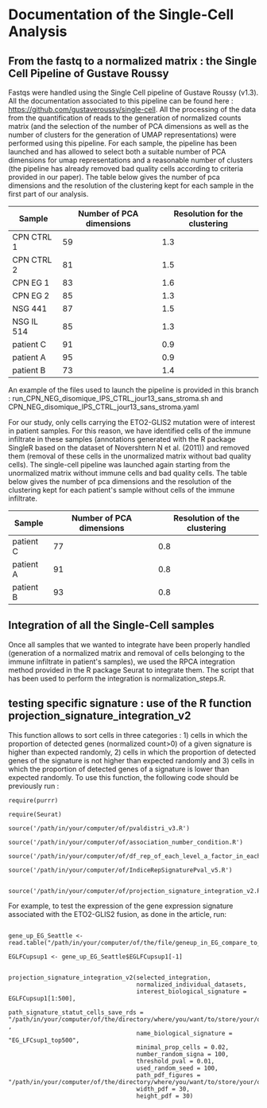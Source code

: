 # Documentation of the Single-Cell Analysis


##  From the fastq to a normalized matrix : the Single Cell Pipeline of Gustave Roussy  


Fastqs were handled using the Single Cell pipeline of Gustave Roussy (v1.3). All the documentation associated to this pipeline can be found here : https://github.com/gustaveroussy/single-cell. All the processing of the data from the quantification of reads to the generation of normalized counts matrix (and the selection of the number of PCA dimensions as well as the number of clusters for the generation of UMAP representations) were performed using this pipeline. For each sample, the pipeline has been launched and has allowed to select both a suitable number of PCA dimensions for umap representations and a reasonable number of clusters (the pipeline has already removed bad quality cells according to criteria provided in our paper). The table below gives the number of pca dimensions and the resolution of the clustering kept for each sample in the first part of our analysis.

 
| Sample | Number of PCA dimensions | Resolution for the clustering |
|--------|--------------------------|-------------------------------|
|CPN CTRL 1| 59 | 1.3 |
|CPN CTRL 2| 81 | 1.5 |
|CPN EG 1| 83 | 1.6 |
|CPN EG 2| 85 | 1.3 |
|NSG 441 |87  | 1.5 |
|NSG IL 514| 85 |1.3|
|patient C | 91 | 0.9 |
|patient A | 95 | 0.9 |
|patient B | 73 |1.4|

An example of the files used to launch the pipeline is provided in this branch : run_CPN_NEG_disomique_IPS_CTRL_jour13_sans_stroma.sh and CPN_NEG_disomique_IPS_CTRL_jour13_sans_stroma.yaml

For our study, only cells carrying the ETO2-GLIS2 mutation were of interest in patient samples. For this reason, we have identified cells of the immune infiltrate in these samples (annotations generated with the R package SingleR based on the dataset of Novershtern N et al. (2011)) and removed them (removal of these cells in the unormalized matrix without bad quality cells). The single-cell pipeline was launched again starting from the unormalized matrix without immune cells and bad quality cells. The table below gives the number of pca dimensions and the resolution of the clustering kept for each patient's sample without cells of the immune infiltrate. 

| Sample | Number of PCA dimensions | Resolution of the clustering |
|--------|--------------------------|------------------------------|
|patient C  | 77 | 0.8 |
|patient A  | 91 | 0.8 |
|patient B  | 93 | 0.8 |

## Integration of all the Single-Cell samples

Once all samples that we wanted to integrate have been properly handled (generation of a normalized matrix and removal of cells belonging to the immune infiltrate in patient's samples), we used the RPCA integration method provided in the R package Seurat to integrate them. The script that has been used to perform the integration is normalization_steps.R.


## testing specific signature : use of the R function projection_signature_integration_v2

This function allows to sort cells in three categories : 1) cells in which the proportion of detected genes (normalized count>0) of a given signature is higher than expected randomly, 2) cells in which the proportion of detected genes of the signature is not higher than expected randomly and 3) cells in which the proportion of detected genes of a signature is lower than expected randomly. To use this function, the following code should be previously run :

```
require(purrr)

require(Seurat)

source('/path/in/your/computer/of/pvaldistri_v3.R')

source('/path/in/your/computer/of/association_number_condition.R')

source('/path/in/your/computer/of/df_rep_of_each_level_a_factor_in_each_level_another_factor.R')

source('/path/in/your/computer/of/IndiceRepSignaturePval_v5.R')


source('/path/in/your/computer/of/projection_signature_integration_v2.R')

```

For example, to test the expression of the gene expression signature associated with the ETO2-GLIS2 fusion, as done in the article, run:

```

gene_up_EG_Seattle <- read.table("/path/in/your/computer/of/the/file/geneup_in_EG_compare_to_others_LFCsup1.gmx",h=T)

EGLFCupsup1 <- gene_up_EG_Seattle$EGLFCupsup1[-1]


projection_signature_integration_v2(selected_integration,
                                    normalized_individual_datasets,
                                    interest_biological_signature = EGLFCupsup1[1:500],
                                    path_signature_statut_cells_save_rds = "/path/in/your/computer/of/the/directory/where/you/want/to/store/your/output/file_that_will_store_the_classification_for_each_cells.rds" ,
                                    name_biological_signature = "EG_LFCsup1_top500", 
                                    minimal_prop_cells = 0.02,
                                    number_random_signa = 100,
                                    threshold_pval = 0.01,
                                    used_random_seed = 100,
                                    path_pdf_figures = "/path/in/your/computer/of/the/directory/where/you/want/to/store/your/output/file_containing_the_results_representation.pdf",
                                    width_pdf = 30,
                                    height_pdf = 30)


```


 



 

